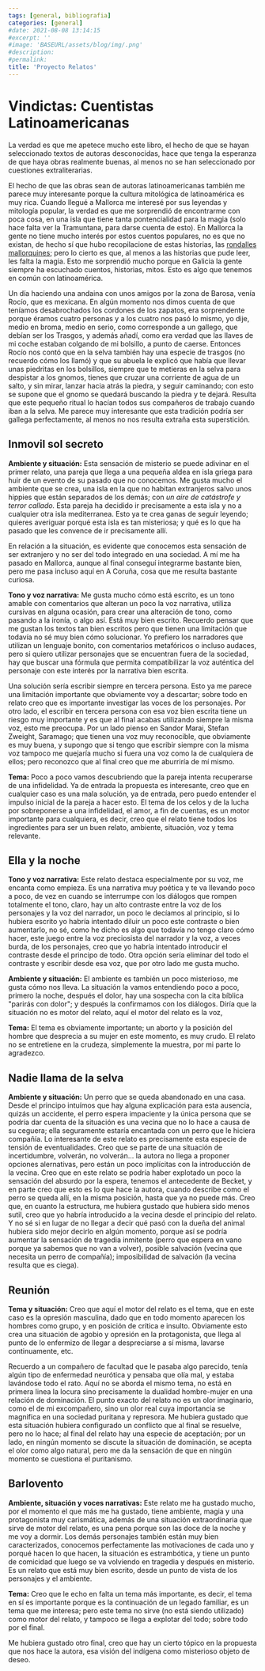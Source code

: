 ```yaml
---
tags: [general, bibliografia]
categories: [general]
#date: 2021-08-08 13:14:15
#excerpt: ''
#image: 'BASEURL/assets/blog/img/.png'
#description:
#permalink:
title: 'Proyecto Relatos'
---
```


# Vindictas: Cuentistas Latinoamericanas

La verdad es que me apetece mucho este libro, el hecho de que se hayan seleccionado textos de autoras desconocidas, hace que tenga la esperanza de que haya obras realmente buenas, al menos no se han seleccionado por cuestiones extraliterarias. 

El hecho de que las obras sean de autoras latinoamericanas también me parece muy interesante porque la cultura mitológica de latinoamérica es muy rica. Cuando llegué a Mallorca me interesé por sus leyendas y mitología popular, la verdad es que me sorprendió de encontrarme con poca cosa, en una isla que tiene tanta pontencialidad para la magia (solo hace falta ver la Tramuntana, para darse cuenta de esto). En Mallorca la gente no tiene mucho interés por estos cuentos populares, no es que no existan, de hecho sí que hubo recopilacione de estas historias, las [rondalles mallorquines](https://ca.wikipedia.org/wiki/Rondalles_mallorquines); pero lo cierto es que, al menos a las historias que pude leer, les falta la magia. Esto me sorprendió mucho porque en Galicia la gente siempre ha escuchado cuentos, historias, mitos. Esto es algo que tenemos en común con latinoamérica. 

Un día haciendo una andaina con unos amigos por la zona de Barosa, venía Rocío, que es mexicana. En algún momento nos dimos cuenta de que teníamos desabrochados los cordones de los zapatos, era sorprendente porque éramos cuatro personas y a los cuatro nos pasó lo mismo, yo dije, medio en broma, medio en serio, como corresponde a un gallego, que debían ser los Trasgos, y además añadí, como era verdad que las llaves de mi coche estaban colgando de mi bolsillo, a punto de caerse. Entonces Rocío nos contó que en la selva también hay una especie de trasgos (no recuerdo cómo los llamó) y que su abuela le explicó que había que llevar unas piedritas en los bolsillos, siempre que te metieras en la selva para despistar a los gnomos, tienes que cruzar una corriente de agua de un salto, y sin mirar, lanzar hacia atrás la piedra, y seguir caminando; con esto se supone que el gnomo se quedará buscando la piedra y te dejará. Resulta que este pequeño ritual lo hacían todos sus compañeros de trabajo cuando iban a la selva. Me parece muy interesante que esta tradición podría ser gallega perfectamente, al menos no nos resulta extraña esta superstición.

## Inmovil sol secreto

**Ambiente y situación:** Esta sensación de misterio se puede adivinar en el primer relato, una pareja que llega a una pequeña aldea en isla griega para huir de un evento de su pasado que no conocemos. Me gusta mucho el ambiente que se crea, una isla en la que no habitan extranjeros salvo unos hippies que están separados de los demás; con *un aire de catástrofe y terror callado.* Esta pareja ha decidido ir precisamente a esta isla y no a cualquier otra isla mediterranea. Esto ya te crea ganas de seguir leyendo; quieres averiguar porqué esta isla es tan misteriosa; y qué es lo que ha pasado que les convence de ir precisamente allí. 

En relación a la situación, es evidente que conocemos esta sensación de ser extranjero y no ser del todo integrado en una sociedad. A mí me ha pasado en Mallorca, aunque al final conseguí integrarme bastante bien, pero me pasa incluso aquí en A Coruña, cosa que me resulta bastante curiosa.

**Tono y voz narrativa:** Me gusta mucho cómo está escrito, es un tono amable con comentarios que alteran un poco la voz narrativa, utiliza cursivas en alguna ocasión, para crear una alteración de tono, como pasando a la ironía, o algo así. Está muy bien escrito. Recuerdo pensar que me gustan los textos tan bien escritos pero que tienen una limitación que todavía no sé muy bien cómo solucionar. Yo prefiero los narradores que utilizan un lenguaje bonito, con comentarios metafóricos o incluso audaces, pero si quiero utilizar personajes que se encuentran fuera de la sociedad, hay que buscar una fórmula que permita compatibilizar la voz auténtica del personaje con este interés por la narrativa bien escrita. 

Una solución sería escribir siempre en tercera persona. Esto ya me parece una limitación importante que obviamente voy a descartar; sobre todo en relato creo que es importante investigar las voces de los personajes. Por otro lado, el escribir en tercera persona con esa voz bien escrita tiene un riesgo muy importante y es que al final acabas utilizando siempre la misma voz, esto me preocupa. Por un lado pienso en Sandor Marai, Stefan Zweight, Saramago; que tienen una voz muy reconocible, que obviamente es muy buena, y supongo que si tengo que escribir siempre con la misma voz tampoco me quejaría mucho si fuera una voz como la de cualquiera de ellos; pero reconozco que al final creo que me aburriría de mí mismo.

**Tema:** Poco a poco vamos descubriendo que la pareja intenta recuperarse de una infidelidad. Ya de entrada la propuesta es interesante, creo que en cualquier caso es una mala solución, ya de entrada, pero puedo entender el impulso inicial de la pareja a hacer esto. El tema de los celos y de la lucha por sobreponerse a una infidelidad, el amor, a fin de cuentas, es un motor importante para cualquiera, es decir, creo que el relato tiene todos los ingredientes para ser un buen relato, ambiente, situación, voz y tema relevante. 

## Ella y la noche

**Tono y voz narrativa:** Este relato destaca especialmente por su voz, me encanta como empieza. Es una narrativa muy poética y te va llevando poco a poco, de vez en cuando se interrumpe con los diálogos que rompen totalmente el tono, claro, hay un alto contraste entre la voz de los personajes y la voz del narrador, un poco le decíamos al principio, si lo hubiera escrito yo habría intentado diluir un poco este contraste o bien aumentarlo, no sé, como he dicho es algo que todavía no tengo claro cómo hacer, este juego entre la voz preciosista del narrador y la voz, a veces burda, de los personajes, creo que yo habría intentado introducir el contraste desde el principo de todo. Otra opción sería eliminar del todo el contraste y escribir desde esa voz, que por otro lado me gusta mucho. 

**Ambiente y situación:** El ambiente es también un poco misterioso, me gusta cómo nos lleva. La situación la vamos entendiendo poco a poco, primero la noche, después el dolor, hay una sospecha con la cita bíblica "parirás con dolor"; y después la confirmamos con los diálogos. Diría que la situación no es motor del relato, aquí el motor del relato es la voz,

**Tema:** El tema es obviamente importante; un aborto y la posición del hombre que desprecia a su mujer en este momento, es muy crudo. El relato no se entretiene en la crudeza, simplemente la muestra, por mi parte lo agradezco.

## Nadie llama de la selva

**Ambiente y situación:** Un perro que se queda abandonado en una casa. Desde el principo intuímos que hay alguna explicación para esta ausencia, quizás un accidente, el perro espera impaciente y la única persona que se podría dar cuenta de la situación es una vecina que no lo hace a causa de su ceguera; ella seguramente estaría encantada con un perro que le hiciera compañía. Lo interesante de este relato es precisamente esta especie de tensión de eventualidades. Creo que se parte de una situación de incertidumbre, volverán, no volverán... la autora no llega a proponer opciones alernativas, pero están un poco implícitas con la introducción de la vecina. Creo que en este relato se podría haber explotado un poco la sensación del absurdo por la espera, tenemos el antecedente de Becket, y en parte creo que esto es lo que hace la autora, cuando describe como el perro se queda allí, en la misma posición, hasta que ya no puede más. Creo que, en cuanto la estructura, me hubiera gustado que hubiera sido menos sutil, creo que yo habría introducido a la vecina desde el principio del relato. Y no sé si en lugar de no llegar a decir qué pasó con la dueña del animal hubiera sido mejor decirlo en algún momento, porque así se podría aumentar la sensación de tragedia inmitente (perro que espera en vano porque ya sabemos que no van a volver), posible salvación (vecina que necesita un perro de compañía); imposibilidad de salvación (la vecina resulta que es ciega).

## Reunión

**Tema y situación:** Creo que aquí el motor del relato es el tema, que en este caso es la opresión masculina, dado que en todo momento aparecen los hombres como grupo, y en posición de crítica e insulto. Obviamente esto crea una situación de agobio y opresión en la protagonista, que llega al punto de lo enfermizo de llegar a despreciarse a sí misma, lavarse continuamente, etc. 

Recuerdo a un compañero de facultad que le pasaba algo parecido, tenía algún tipo de enfermedad neurótica y pensaba que olía mal, y estaba lavándose todo el rato. Aquí no se aborda el mismo tema, no está en primera linea la locura sino precisamente la dualidad hombre-mujer en una relación de dominación. El punto exacto del relato no es un olor imaginario, como el de mi excompañero, sino un olor real cuya importancia se magnifica en una sociedad puritana y represora. Me hubiera gustado que esta situación hubiera configurado un conflicto que al final se resuelve, pero no lo hace; al final del relato hay una especie de aceptación; por un lado, en ningún momento se discute la situación de dominación, se acepta el olor como algo natural, pero me da la sensación de que en ningún momento se cuestiona el puritanismo. 

## Barlovento

**Ambiente, situación y voces narrativas:** Este relato me ha gustado mucho, por el momento el que más me ha gustado, tiene ambiente, magia y una protagonista muy carismática, además de una situación extraordinaria que sirve de motor del relato, es una pena porque son las doce de la noche y me voy a dormir. Los demás personajes también están muy bien caracterizados, conocemos perfectamente las motivaciones de cada uno y porqué hacen lo que hacen, la situación es estrambótica, y tiene un punto de comicidad que luego se va volviendo en tragedia y después en misterio. Es un relato que está muy bien escrito, desde un punto de vista de los personajes y el ambiente.

**Tema:** Creo que le echo en falta un tema más importante, es decir, el tema en sí es importante porque es la continuación de un legado familiar, es un tema que me interesa; pero este tema no sirve (no está siendo utilizado) como motor del relato, y tampoco se llega a explotar del todo; sobre todo por el final. 

Me hubiera gustado otro final, creo que hay un cierto tópico en la propuesta que nos hace la autora, esa visión del indígena como misterioso objeto de deseo.


